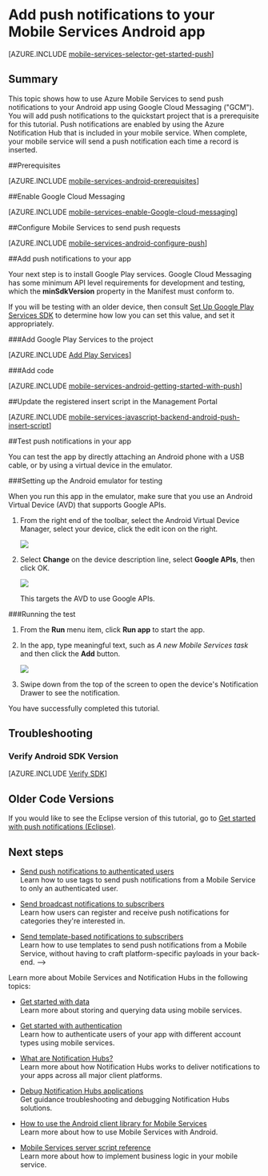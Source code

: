 
<properties
	pageTitle="Get started with push notifications (Android JavaScript) | Windows Azure"
	description="Learn how to use Azure Mobile Services to send push notifications to your Android JavaScript app."
	services="mobile-services, notification-hubs"
	documentationCenter="android"
	authors="RickSaling"
	writer="ricksal"
	manager="dwrede"
	editor=""/>

<tags
	ms.service="mobile-services"
	ms.date="10/06/2015"
	wacn.date=""/>


# Add push notifications to your Mobile Services Android app

[AZURE.INCLUDE [mobile-services-selector-get-started-push](../includes/mobile-services-selector-get-started-push.md)]

## Summary

This topic shows how to use Azure Mobile Services to send push notifications to your Android app using Google Cloud Messaging ("GCM"). You will add push notifications to the quickstart project that is a prerequisite for this tutorial. Push notifications are enabled by using the Azure Notification Hub that is included in your mobile service. When complete, your mobile service will send a push notification each time a record is inserted.

<!-- deleted by customization
## Prerequisites
-->
<!-- keep by customization: begin -->



##Prerequisites
<!-- keep by customization: end -->

[AZURE.INCLUDE [mobile-services-android-prerequisites](../includes/mobile-services-android-prerequisites.md)]

<!-- deleted by customization
## Sample code
To see the completed source code go [here](https://github.com/Azure/mobile-services-samples/tree/master/GettingStartedWithPush).

## Enable Google Cloud Messaging
-->
<!-- keep by customization: begin -->
##<a id="register"></a>Enable Google Cloud Messaging
<!-- keep by customization: end -->

[AZURE.INCLUDE [mobile-services-enable-Google-cloud-messaging](../includes/mobile-services-enable-google-cloud-messaging.md)]

<!-- deleted by customization
## Configure Mobile Services to send push requests
-->
<!-- keep by customization: begin -->
##<a id="configure"></a>Configure Mobile Services to send push requests
<!-- keep by customization: end -->

[AZURE.INCLUDE [mobile-services-android-configure-push](../includes/mobile-services-android-configure-push.md)]

<!-- deleted by customization
## Add push notifications to your app
-->
<!-- keep by customization: begin -->
##<a id="add-push"></a>Add push notifications to your app
<!-- keep by customization: end -->



Your next step is to install Google Play services. Google Cloud Messaging has some minimum API level requirements for development and testing, which the **minSdkVersion** property in the Manifest must conform to.

If you will be testing with an older device, then consult [Set Up Google Play Services SDK] to determine how low you can set this value, and set it appropriately.

###Add Google Play Services to the project

[AZURE.INCLUDE [Add Play Services](../includes/mobile-services-add-google-play-services.md)]

###Add code

[AZURE.INCLUDE [mobile-services-android-getting-started-with-push](../includes/mobile-services-android-getting-started-with-push.md)]


<!-- deleted by customization
## Update the registered insert script in the Management Portal
-->
<!-- keep by customization: begin -->
##<a id="update-scripts"></a>Update the registered insert script in the Management Portal
<!-- keep by customization: end -->

[AZURE.INCLUDE [mobile-services-javascript-backend-android-push-insert-script](../includes/mobile-services-javascript-backend-android-push-insert-script.md)]


<!-- deleted by customization
## Test push notifications in your app
-->
<!-- keep by customization: begin -->
##<a id="test"></a>Test push notifications in your app
   
<!-- keep by customization: end -->
You can test the app by directly attaching an Android phone with a USB cable, or by using a virtual device in the emulator.

###Setting up the Android emulator for testing

When you run this app in the emulator, make sure that you use an Android Virtual Device (AVD) that supports Google APIs.

1. From the right end of the toolbar, select the Android Virtual Device Manager, select your device, click the edit icon on the right.

	![](./media/mobile-services-javascript-backend-android-get-started-push/mobile-services-android-virtual-device-manager.png)

2. Select **Change** on the device description line, select **Google APIs**,  then click OK.

   	![](./media/mobile-services-javascript-backend-android-get-started-push/mobile-services-android-virtual-device-manager-edit.png)

	This targets the AVD to use Google APIs.

###Running the test

1. From the **Run** menu item, click **Run app** to start the app.

2. In the app, type meaningful text, such as _A new Mobile Services task_ and then click the **Add** button.

  	![](./media/mobile-services-javascript-backend-android-get-started-push/mobile-quickstart-push1-android.png)

3. Swipe down from the top of the screen to open the device's Notification Drawer to see the notification.


You have successfully completed this tutorial.

## Troubleshooting

### Verify Android SDK Version

[AZURE.INCLUDE [Verify SDK](../includes/mobile-services-verify-android-sdk-version.md)]

<!-- deleted by customization ## Next steps -->
<!-- keep by customization: begin -->
## Older Code Versions

If you would like to see the Eclipse version of this tutorial, go to [Get started with push notifications (Eclipse)].




## <a name="next-steps"> </a>Next steps
<!-- keep by customization: end -->

<!---This tutorial demonstrated the basics of enabling an Android app to use Mobile Services and Notification Hubs to send push notifications. Next, consider completing the next tutorial, [Send push notifications to authenticated users], which shows how to use tags to send push notifications from a Mobile Service to only an authenticated user.
<!-- keep by customization: begin -->

+ [Send push notifications to authenticated users]
	<br/>Learn how to use tags to send push notifications from a Mobile Service to only an authenticated user.
<!-- keep by customization: end -->

+ [Send broadcast notifications to subscribers]
	<br/>Learn how users can register and receive push notifications for categories they're interested in.

+ [Send template-based notifications to subscribers]
	<br/>Learn how to use templates to send push notifications from a Mobile Service, without having to craft platform-specific payloads in your back-end.
-->

Learn more about Mobile Services and Notification Hubs in the following topics:

<!-- keep by customization: begin -->
* [Get started with data]
  <br/>Learn more about storing and querying data using mobile services.

<!-- keep by customization: end -->
* [Get started with authentication]
  <br/>Learn how to authenticate users of your app with different account types using mobile services.

* [What are Notification Hubs?]
  <br/>Learn more about how Notification Hubs works to deliver notifications to your apps across all major client platforms.

* [Debug Notification Hubs applications](https://msdn.microsoft.com/zh-cn/library/dn530751.aspx)
  </br>Get guidance troubleshooting and debugging Notification Hubs solutions.

* [How to use the Android client library for Mobile Services]
  <br/>Learn more about how to use Mobile Services with Android.

* [Mobile Services server script reference]
  <br/>Learn more about how to implement business logic in your mobile service.


<!-- Anchors. -->
[Register your app for push notifications and configure Mobile Services]: #register
[Update the generated push notification code]: #update-scripts
[Insert data to receive notifications]: #test
[Next Steps]:#next-steps

<!-- Images. -->
[13]: ./media/mobile-services-windows-store-javascript-get-started-push/mobile-quickstart-push1.png
[14]: ./media/mobile-services-windows-store-javascript-get-started-push/mobile-quickstart-push2.png


<!-- URLs. -->
<!-- keep by customization: begin -->
[Get started with push notifications (Eclipse)]: /documentation/articles/mobile-services-javascript-backend-android-get-started-push-ec
<!-- keep by customization: end -->
[Submit an app page]: http://go.microsoft.com/fwlink/p/?LinkID=266582
[My Applications]: http://go.microsoft.com/fwlink/p/?LinkId=262039
[Get started with Mobile Services]: /documentation/articles/mobile-services-android-get-started
<!-- keep by customization: begin -->
[Get started with data]: /documentation/articles/mobile-services-android-get-started-data
<!-- keep by customization: end -->
[Get started with authentication]: /documentation/articles/mobile-services-android-get-started-users
<!-- deleted by customization
[Get started with push notifications]: /develop/mobile/tutorials/get-started-with-push-js
[Push notifications to app users]: /develop/mobile/tutorials/push-notifications-to-users-js
[Authorize users with scripts]: /develop/mobile/tutorials/authorize-users-in-scripts-js
[JavaScript and HTML]: /develop/mobile/tutorials/get-started-with-push-js
-->
<!-- keep by customization: begin -->
[Get started with push notifications]: /documentation/articles/mobile-services-javascript-backend-windows-store-dotnet-get-started-with-push-js
[Push notifications to app users]: /documentation/articles/mobile-services-javascript-backend-windows-store-javascript-get-started-push
[Authorize users with scripts]: /documentation/articles/mobile-services-windows-store-javascript-authorize-users-in-scripts
[JavaScript and HTML]: /documentation/articles/mobile-services-javascript-backend-windows-store-dotnet-get-started-with-push-js
<!-- keep by customization: end -->
[Set Up Google Play Services SDK]: http://go.microsoft.com/fwlink/?LinkId=389801
<!-- deleted by customization
[Azure Management Portal]: https://manage.windowsazure.cn/
-->
<!-- keep by customization: begin -->
[Windows Azure Management Portal]: https://manage.windowsazure.cn/
<!-- keep by customization: end -->
[How to use the Android client library for Mobile Services]: /documentation/articles/mobile-services-android-how-to-use-client-library
[gcm object]: https://msdn.microsoft.com/zh-cn/library/dn126137.aspx

<!-- deleted by customization
[Mobile Services server script reference]: http://go.microsoft.com/fwlink/?LinkId=262293
-->
<!-- keep by customization: begin -->
[Mobile Services server script reference]: /documentation/articles/mobile-services-how-to-use-server-scripts
[Send push notifications to authenticated users]: /documentation/articles/mobile-services-javascript-backend-android-push-notifications-app-users

<!-- keep by customization: end -->
[What are Notification Hubs?]: /documentation/articles/notification-hubs-overview
[Send broadcast notifications to subscribers]: /documentation/articles/notification-hubs-android-send-breaking-news
[Send template-based notifications to subscribers]: /documentation/articles/notification-hubs-android-send-localized-breaking-news